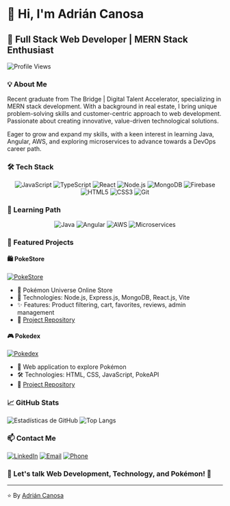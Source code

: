 # 👋 Hi, I'm Adrián Canosa

## 🚀 Full Stack Web Developer | MERN Stack Enthusiast

![Profile Views](https://komarev.com/ghpvc/?username=canosa92&color=blueviolet)

### 💡 About Me

Recent graduate from The Bridge | Digital Talent Accelerator, specializing in MERN stack development. With a background in real estate, I bring unique problem-solving skills and customer-centric approach to web development. Passionate about creating innovative, value-driven technological solutions.

Eager to grow and expand my skills, with a keen interest in learning Java, Angular, AWS, and exploring microservices to advance towards a DevOps career path.

### 🛠️ Tech Stack

<p align="center">
  <img src="https://img.shields.io/badge/-JavaScript-F7DF1E?style=for-the-badge&logo=javascript&logoColor=black" alt="JavaScript"/>
  <img src="https://img.shields.io/badge/-TypeScript-3178C6?style=for-the-badge&logo=typescript&logoColor=white" alt="TypeScript"/>
  <img src="https://img.shields.io/badge/-React-61DAFB?style=for-the-badge&logo=react&logoColor=white" alt="React"/>
  <img src="https://img.shields.io/badge/-Node.js-339933?style=for-the-badge&logo=nodedotjs&logoColor=white" alt="Node.js"/>
  <img src="https://img.shields.io/badge/-MongoDB-47A248?style=for-the-badge&logo=mongodb&logoColor=white" alt="MongoDB"/>
  <img src="https://img.shields.io/badge/-Firebase-FFCA28?style=for-the-badge&logo=firebase&logoColor=black" alt="Firebase"/>
  <img src="https://img.shields.io/badge/-HTML5-E34F26?style=for-the-badge&logo=html5&logoColor=white" alt="HTML5"/>
  <img src="https://img.shields.io/badge/-CSS3-1572B6?style=for-the-badge&logo=css3&logoColor=white" alt="CSS3"/>
  <img src="https://img.shields.io/badge/-Git-F05032?style=for-the-badge&logo=git&logoColor=white" alt="Git"/>
</p>

### 🌱 Learning Path

<p align="center">
  <img src="https://img.shields.io/badge/-Java-007396?style=for-the-badge&logo=java&logoColor=white" alt="Java"/>
  <img src="https://img.shields.io/badge/-Angular-DD0031?style=for-the-badge&logo=angular&logoColor=white" alt="Angular"/>
  <img src="https://img.shields.io/badge/-AWS-232F3E?style=for-the-badge&logo=amazon-aws&logoColor=white" alt="AWS"/>
  <img src="https://img.shields.io/badge/-Microservices-6DB33F?style=for-the-badge&logo=spring&logoColor=white" alt="Microservices"/>
</p>

### 🌟 Featured Projects

#### 🛍️ PokeStore
[![PokeStore](https://github-readme-stats.vercel.app/api/pin/?username=canosa92&repo=PokeStore-project&theme=radical)](https://github.com/canosa92/PokeStore-project)
- 🚀 Pokémon Universe Online Store
- 🔧 Technologies: Node.js, Express.js, MongoDB, React.js, Vite
- ✨ Features: Product filtering, cart, favorites, reviews, admin management
- 🔗 [Project Repository](https://github.com/canosa92/PokeStore-project)

#### 🎮 Pokedex
[![Pokedex](https://github-readme-stats.vercel.app/api/pin/?username=canosa92&repo=pokedex&theme=radical)](https://github.com/canosa92/pokedex)
- 📱 Web application to explore Pokémon
- 🛠️ Technologies: HTML, CSS, JavaScript, PokeAPI
- 🔗 [Project Repository](https://github.com/canosa92/pokedex)

### 📈 GitHub Stats

![Estadísticas de GitHub](https://github-readme-stats.vercel.app/api?username=canosa92&show_icons=true&theme=radical)
![Top Langs](https://github-readme-stats.vercel.app/api/top-langs/?username=canosa92&layout=compact&theme=radical)

### 📫 Contact Me

[![LinkedIn](https://img.shields.io/badge/-LinkedIn-0077B5?style=flat-square&logo=linkedin&logoColor=white)](https://www.linkedin.com/in/adriancanosa)
[![Email](https://img.shields.io/badge/-Email-D14836?style=flat-square&logo=gmail&logoColor=white)](mailto:adrian.canosa1992@gmail.com)
[![Phone](https://img.shields.io/badge/-Phone-25D366?style=flat-square&logo=whatsapp&logoColor=white)](tel:+34677739760)

### 💬 Let's talk Web Development, Technology, and Pokémon! 🚀

---

⭐️ By [Adrián Canosa](https://github.com/canosa92)
